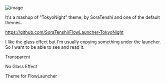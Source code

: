 ![image](https://github.com/user-attachments/assets/9504b12b-634f-4a11-be59-ab123674879a)

It's a mashup of "TokyoNight" theme, by SoraTenshi and one of the default themes.

https://github.com/SoraTenshi/FlowLauncher-TokyoNight


I like the glass effect but I'm usually copying something under the launcher. So I want to be able to see and read it.

Transparent

No Glass Effect

Theme for FlowLauncher
